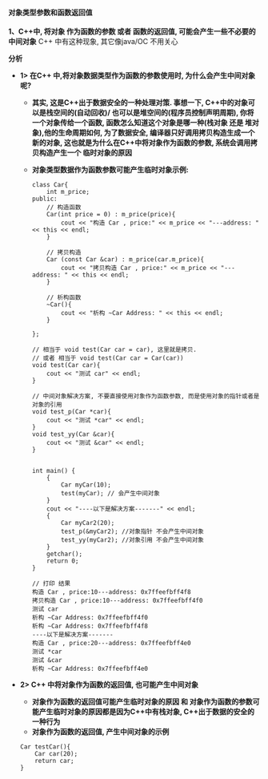 
#### 对象类型参数和函数返回值


 
**1、C++中, 将对象 作为函数的参数 或者 函数的返回值, 可能会产生一些不必要的中间对象** C++ 中有这种现象, 其它像java/OC 不用关心

**分析**
- **1> 在C++ 中,将对象数据类型作为函数的参数使用时, 为什么会产生中间对象呢?**
    - **其实, 这是C++出于数据安全的一种处理对策. 事想一下, C++中的对象可以是栈空间的(自动回收)/ 也可以是堆空间的(程序员控制声明周期), 你将一个对象传给一个函数, 函数怎么知道这个对象是哪一种(栈对象 还是 堆对象),他的生命周期如何, 为了数据安全, 编译器只好调用拷贝构造生成一个新的对象, 这也就是为什么在C++中将对象作为函数的参数, 系统会调用拷贝构造产生一个 临时对象的原因**
    
    - **对象类型数据作为函数参数可能产生临时对象示例:**


        ```
        class Car{
            int m_price;
        public:
            // 构造函数
            Car(int price = 0) : m_price(price){
                cout << "构造 Car , price:" << m_price << "---address: " << this << endl;
            }
            
            // 拷贝构造
            Car (const Car &car) : m_price(car.m_price){
                cout << "拷贝构造 Car , price:" << m_price << "---address: " << this << endl;
            }
            
            // 析构函数
            ~Car(){
                cout << "析构 ~Car Address: " << this << endl;
            }
            
        };
        
        // 相当于 void test(Car car = car), 这里就是拷贝.
        // 或者 相当于 void test(Car car = Car(car))
        void test(Car car){
            cout << "测试 car" << endl;
        }
        
        // 中间对象解决方案, 不要直接使用对象作为函数参数, 而是使用对象的指针或者是对象的引用
        void test_p(Car *car){
            cout << "测试 *car" << endl;
        }
        void test_yy(Car &car){
            cout << "测试 &car" << endl;
        }
        
        
        int main() {
            {
                Car myCar(10);
                test(myCar); // 会产生中间对象
            }
            cout << "----以下是解决方案-------" << endl;
            {
                Car myCar2(20);
                test_p(&myCar2); //对象指针 不会产生中间对象
                test_yy(myCar2); //对象引用 不会产生中间对象
            }
            getchar();
            return 0;
        }
        
        // 打印 结果
        构造 Car , price:10---address: 0x7ffeefbff4f8
        拷贝构造 Car , price:10---address: 0x7ffeefbff4f0
        测试 car
        析构 ~Car Address: 0x7ffeefbff4f0
        析构 ~Car Address: 0x7ffeefbff4f8
        ----以下是解决方案-------
        构造 Car , price:20---address: 0x7ffeefbff4e0
        测试 *car
        测试 &car
        析构 ~Car Address: 0x7ffeefbff4e0
        ```
        

- **2> C++ 中将对象作为函数的返回值, 也可能产生中间对象**
    - **对象作为函数的返回值可能产生临时对象的原因 和 对象作为函数的参数可能产生临时对象的原因都是因为C++中有栈对象, C++出于数据的安全的一种行为**
    - **对象作为函数的返回值, 产生中间对象的示例**
    ```
    Car testCar(){
        Car car(20);
        return car;
    }
    ```